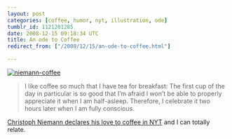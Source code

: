 ```yaml
---
layout: post
categories: [coffee, humor, nyt, illustration, ode]
tumblr_id: 1121201285  
date: 2008-12-15 09:18:34 UTC
title: An ode to Coffee
redirect_from: ["/2008/12/15/an-ode-to-coffee.html"]

---
```


<a href="http://niemann.blogs.nytimes.com/2008/12/02/coffee/"><img src="/attachments/2008/12/niemann-coffee.jpg" alt="niemann-coffee" /></a>

<blockquote>I like coffee so much that I have tea for breakfast: The first cup of the day in particular is so good that I’m afraid I won’t be able to properly appreciate it when I am half-asleep. Therefore, I celebrate it two hours later when I am fully conscious.</blockquote>

<a href="http://niemann.blogs.nytimes.com/2008/12/02/coffee/">Christoph Niemann declares his love to coffee in NYT</a> and I can totally relate.
